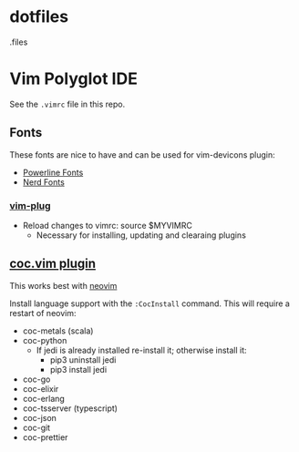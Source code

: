 # dotfiles
.files

# Vim Polyglot IDE

See the `.vimrc` file in this repo.

## Fonts

These fonts are nice to have and can be used for vim-devicons plugin:
- [Powerline Fonts](https://github.com/powerline/fonts)
- [Nerd Fonts](https://github.com/ryanoasis/nerd-fonts)

 
### [vim-plug](https://github.com/junegunn/vim-plug) 

- Reload changes to vimrc: source $MYVIMRC
  - Necessary for installing, updating and clearaing plugins


## [coc.vim plugin](https://github.com/neoclide/coc.nvim)

This works best with [neovim](https://github.com/neovim/neovim/wiki/Installing-Neovim)

Install language support with the `:CocInstall` command. This will require a restart of neovim:
- coc-metals (scala) 
- coc-python 
  - If jedi is already installed re-install it; otherwise install it:
    - pip3 uninstall jedi 
    - pip3 install jedi 
- coc-go 
- coc-elixir 
- coc-erlang 
- coc-tsserver (typescript) 
- coc-json 
- coc-git 
- coc-prettier
